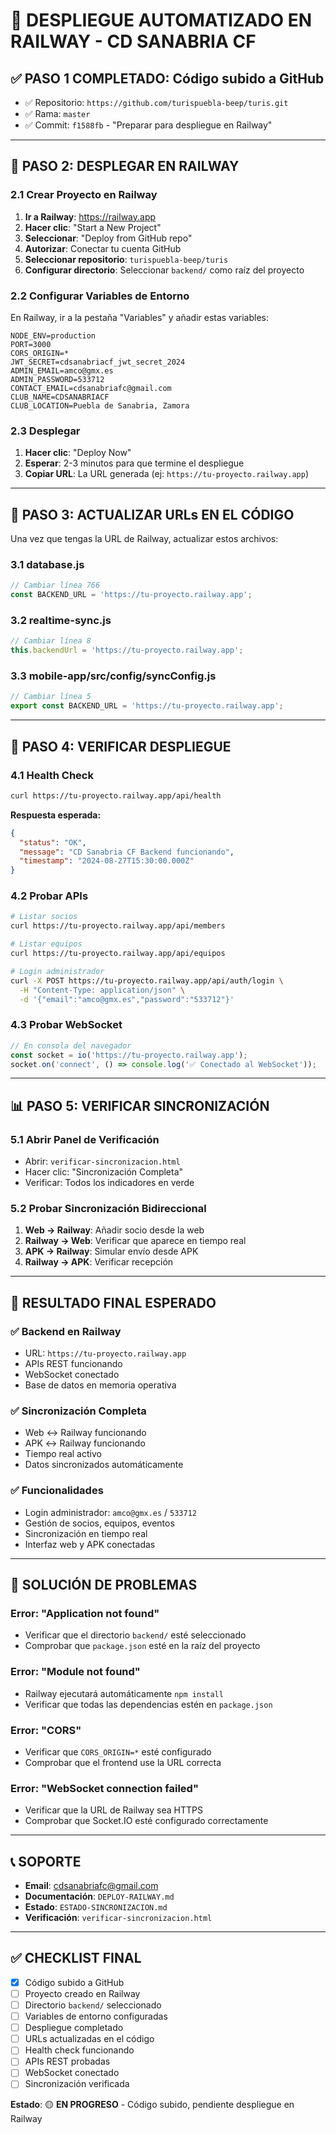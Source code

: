 # 🚀 DESPLIEGUE AUTOMATIZADO EN RAILWAY - CD SANABRIA CF

## ✅ **PASO 1 COMPLETADO: Código subido a GitHub**
- ✅ Repositorio: `https://github.com/turispuebla-beep/turis.git`
- ✅ Rama: `master`
- ✅ Commit: `f1588fb` - "Preparar para despliegue en Railway"

---

## 🚂 **PASO 2: DESPLEGAR EN RAILWAY**

### **2.1 Crear Proyecto en Railway**

1. **Ir a Railway**: https://railway.app
2. **Hacer clic**: "Start a New Project"
3. **Seleccionar**: "Deploy from GitHub repo"
4. **Autorizar**: Conectar tu cuenta GitHub
5. **Seleccionar repositorio**: `turispuebla-beep/turis`
6. **Configurar directorio**: Seleccionar `backend/` como raíz del proyecto

### **2.2 Configurar Variables de Entorno**

En Railway, ir a la pestaña "Variables" y añadir estas variables:

```env
NODE_ENV=production
PORT=3000
CORS_ORIGIN=*
JWT_SECRET=cdsanabriacf_jwt_secret_2024
ADMIN_EMAIL=amco@gmx.es
ADMIN_PASSWORD=533712
CONTACT_EMAIL=cdsanabriafc@gmail.com
CLUB_NAME=CDSANABRIACF
CLUB_LOCATION=Puebla de Sanabria, Zamora
```

### **2.3 Desplegar**

1. **Hacer clic**: "Deploy Now"
2. **Esperar**: 2-3 minutos para que termine el despliegue
3. **Copiar URL**: La URL generada (ej: `https://tu-proyecto.railway.app`)

---

## 🔧 **PASO 3: ACTUALIZAR URLs EN EL CÓDIGO**

Una vez que tengas la URL de Railway, actualizar estos archivos:

### **3.1 database.js**
```javascript
// Cambiar línea 766
const BACKEND_URL = 'https://tu-proyecto.railway.app';
```

### **3.2 realtime-sync.js**
```javascript
// Cambiar línea 8
this.backendUrl = 'https://tu-proyecto.railway.app';
```

### **3.3 mobile-app/src/config/syncConfig.js**
```javascript
// Cambiar línea 5
export const BACKEND_URL = 'https://tu-proyecto.railway.app';
```

---

## 🧪 **PASO 4: VERIFICAR DESPLIEGUE**

### **4.1 Health Check**
```bash
curl https://tu-proyecto.railway.app/api/health
```

**Respuesta esperada:**
```json
{
  "status": "OK",
  "message": "CD Sanabria CF Backend funcionando",
  "timestamp": "2024-08-27T15:30:00.000Z"
}
```

### **4.2 Probar APIs**
```bash
# Listar socios
curl https://tu-proyecto.railway.app/api/members

# Listar equipos
curl https://tu-proyecto.railway.app/api/equipos

# Login administrador
curl -X POST https://tu-proyecto.railway.app/api/auth/login \
  -H "Content-Type: application/json" \
  -d '{"email":"amco@gmx.es","password":"533712"}'
```

### **4.3 Probar WebSocket**
```javascript
// En consola del navegador
const socket = io('https://tu-proyecto.railway.app');
socket.on('connect', () => console.log('✅ Conectado al WebSocket'));
```

---

## 📊 **PASO 5: VERIFICAR SINCRONIZACIÓN**

### **5.1 Abrir Panel de Verificación**
- Abrir: `verificar-sincronizacion.html`
- Hacer clic: "Sincronización Completa"
- Verificar: Todos los indicadores en verde

### **5.2 Probar Sincronización Bidireccional**
1. **Web → Railway**: Añadir socio desde la web
2. **Railway → Web**: Verificar que aparece en tiempo real
3. **APK → Railway**: Simular envío desde APK
4. **Railway → APK**: Verificar recepción

---

## 🎯 **RESULTADO FINAL ESPERADO**

### ✅ **Backend en Railway**
- URL: `https://tu-proyecto.railway.app`
- APIs REST funcionando
- WebSocket conectado
- Base de datos en memoria operativa

### ✅ **Sincronización Completa**
- Web ↔ Railway funcionando
- APK ↔ Railway funcionando
- Tiempo real activo
- Datos sincronizados automáticamente

### ✅ **Funcionalidades**
- Login administrador: `amco@gmx.es` / `533712`
- Gestión de socios, equipos, eventos
- Sincronización en tiempo real
- Interfaz web y APK conectadas

---

## 🚨 **SOLUCIÓN DE PROBLEMAS**

### **Error: "Application not found"**
- Verificar que el directorio `backend/` esté seleccionado
- Comprobar que `package.json` esté en la raíz del proyecto

### **Error: "Module not found"**
- Railway ejecutará automáticamente `npm install`
- Verificar que todas las dependencias estén en `package.json`

### **Error: "CORS"**
- Verificar que `CORS_ORIGIN=*` esté configurado
- Comprobar que el frontend use la URL correcta

### **Error: "WebSocket connection failed"**
- Verificar que la URL de Railway sea HTTPS
- Comprobar que Socket.IO esté configurado correctamente

---

## 📞 **SOPORTE**

- **Email**: cdsanabriafc@gmail.com
- **Documentación**: `DEPLOY-RAILWAY.md`
- **Estado**: `ESTADO-SINCRONIZACION.md`
- **Verificación**: `verificar-sincronizacion.html`

---

## ✅ **CHECKLIST FINAL**

- [x] Código subido a GitHub
- [ ] Proyecto creado en Railway
- [ ] Directorio `backend/` seleccionado
- [ ] Variables de entorno configuradas
- [ ] Despliegue completado
- [ ] URLs actualizadas en el código
- [ ] Health check funcionando
- [ ] APIs REST probadas
- [ ] WebSocket conectado
- [ ] Sincronización verificada

**Estado**: 🟡 **EN PROGRESO** - Código subido, pendiente despliegue en Railway
